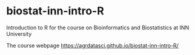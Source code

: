 # biostat-inn-intro-R

Introduction to R for the course on Bioinformatics and Biostatistics at INN University 


The course webpage https://agrdatasci.github.io/biostat-inn-intro-R/

